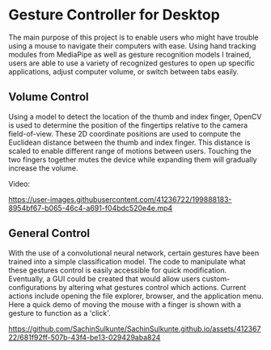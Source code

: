 # Gesture Controller for Desktop
The main purpose of this project is to enable users who might have trouble using a mouse to navigate their computers with ease. Using hand tracking modules from MediaPipe as well as gesture recognition models I trained, users are able to use a variety of recognized gestures to open up specific applications, adjust computer volume, or switch between tabs easily.

## Volume Control
Using a model to detect the location of the thumb and index finger, OpenCV is used to determine the position of the fingertips relative to the camera field-of-view. These 2D coordinate positions are used to compute the Euclidean distance between the thumb and index finger. This distance is scaled to enable different range of motions between users. Touching the two fingers together mutes the device while expanding them will gradually increase the volume.

Video:

https://user-images.githubusercontent.com/41236722/199888183-8954bf67-b065-46c4-a691-f04bdc520e4e.mp4

## General Control
With the use of a convolutional neural network, certain gestures have been trained into a simple classification model. The code to manipulate what these gestures control is easily accessible for quick modification. Eventually, a GUI could be created that would allow users custom-configurations by altering what gestures control which actions. Current actions include opening the file explorer, browser, and the application menu. Here a quick demo of moving the mouse with a finger is shown with a gesture to function as a 'click'.


https://github.com/SachinSulkunte/SachinSulkunte.github.io/assets/41236722/681f92ff-507b-43f4-be13-029429aba824


